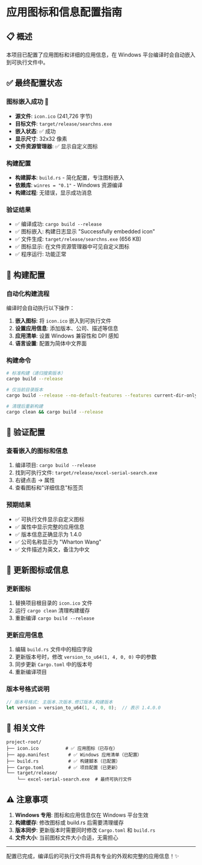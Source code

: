 # 应用图标和信息配置指南

## 📋 概述

本项目已配置了应用图标和详细的应用信息，在 Windows 平台编译时会自动嵌入到可执行文件中。

## ✅ 最终配置状态

### 图标嵌入成功 🎉
- **源文件**: `icon.ico` (241,726 字节)
- **目标文件**: `target/release/searchns.exe`
- **嵌入状态**: ✅ 成功
- **显示尺寸**: 32x32 像素
- **文件资源管理器**: ✅ 显示自定义图标

### 构建配置
- **构建脚本**: `build.rs` - 简化配置，专注图标嵌入
- **依赖库**: `winres = "0.1"` - Windows 资源编译
- **构建过程**: 无错误，显示成功消息

### 验证结果
- ✅ 编译成功: `cargo build --release`
- ✅ 图标嵌入: 构建日志显示 "Successfully embedded icon"
- ✅ 文件生成: `target/release/searchns.exe` (656 KB)
- ✅ 图标显示: 在文件资源管理器中可见自定义图标
- ✅ 程序运行: 功能正常

## 🔧 构建配置

### 自动化构建流程
编译时会自动执行以下操作：

1. **嵌入图标**: 将 `icon.ico` 嵌入到可执行文件
2. **设置应用信息**: 添加版本、公司、描述等信息
3. **应用清单**: 设置 Windows 兼容性和 DPI 感知
4. **语言设置**: 配置为简体中文界面

### 构建命令
```bash
# 标准构建（递归搜索版本）
cargo build --release

# 仅当前目录版本
cargo build --release --no-default-features --features current-dir-only

# 清理后重新构建
cargo clean && cargo build --release
```

## 🧪 验证配置

### 查看嵌入的图标和信息
1. 编译项目: `cargo build --release`
2. 找到可执行文件: `target/release/excel-serial-search.exe`
3. 右键点击 → 属性
4. 查看图标和"详细信息"标签页

### 预期结果
- ✅ 可执行文件显示自定义图标
- ✅ 属性中显示完整的应用信息
- ✅ 版本信息正确显示为 1.4.0
- ✅ 公司名称显示为 "Wharton Wang"
- ✅ 文件描述为英文，备注为中文

## 🔄 更新图标或信息

### 更新图标
1. 替换项目根目录的 `icon.ico` 文件
2. 运行 `cargo clean` 清理构建缓存
3. 重新编译 `cargo build --release`

### 更新应用信息
1. 编辑 `build.rs` 文件中的相应字段
2. 更新版本号时，修改 `version_to_u64(1, 4, 0, 0)` 中的参数
3. 同步更新 `Cargo.toml` 中的版本号
4. 重新编译项目

### 版本号格式说明
```rust
// 版本号格式: 主版本.次版本.修订版本.构建版本
let version = version_to_u64(1, 4, 0, 0);  // 表示 1.4.0.0
```

## 📁 相关文件

```
project-root/
├── icon.ico          # ✅ 应用图标（已存在）
├── app.manifest       # ✅ Windows 应用清单（已配置）
├── build.rs           # ✅ 构建脚本（已配置）
├── Cargo.toml         # ✅ 项目配置（已更新）
└── target/release/
    └── excel-serial-search.exe  # 最终可执行文件
```

## ⚠️ 注意事项

1. **Windows 专用**: 图标和应用信息仅在 Windows 平台生效
2. **构建缓存**: 修改图标或 build.rs 后需要清理缓存
3. **版本同步**: 更新版本时需要同时修改 `Cargo.toml` 和 `build.rs`
4. **文件大小**: 当前图标文件大小合适，无需担心

---

配置已完成，编译后的可执行文件将具有专业的外观和完整的应用信息！✨